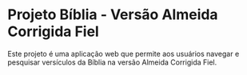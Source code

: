 # Projeto Bíblia - Versão Almeida Corrigida Fiel

Este projeto é uma aplicação web que permite aos usuários navegar e pesquisar versículos da Bíblia na versão Almeida Corrigida Fiel.
